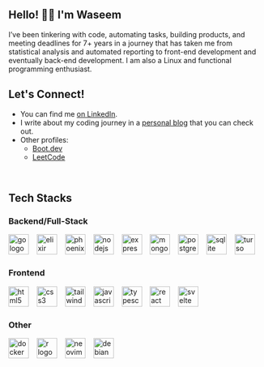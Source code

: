 ## Hello! 👋🏻 I'm Waseem

I’ve been tinkering with code, automating tasks, building products, and meeting deadlines for 7+ years in a journey that has taken me from statistical analysis and automated reporting to front-end development and eventually back-end development. I am also a Linux and functional programming enthusiast.

## Let's Connect!

- You can find me [on LinkedIn](https://www.linkedin.com/in/waseem-medhat/).
- I write about my coding journey in a [personal blog](https://wipdev.netlify.app/) that you can check out.
- Other profiles:
  + [Boot.dev](https://www.boot.dev/u/wipdev)
  + [LeetCode](https://leetcode.com/wipdev-tech/)

<br />

<!--
<a href="https://www.buymeacoffee.com/wipdev" target="_blank">
  <img src="https://i.imgur.com/etO0OxB.png" height="50" />
</a>
-->

## Tech Stacks

<h3>
  Backend/Full-Stack
</h3>

<div align="left">  
  <img src="https://cdn.simpleicons.org/go/00ADD8" height="40" alt="go logo"  />
  <img width="8" />
  <img src="https://cdn.simpleicons.org/elixir/4B275F" height="40" alt="elixir logo"  />
  <img width="8" />
  <img src="https://cdn.simpleicons.org/phoenixframework" height="40" alt="phoenix logo"  />
  <img width="8" />
  <img src="https://cdn.simpleicons.org/nodedotjs" height="40" alt="nodejs logo"  />
  <img width="8" />
  <img src="https://cdn.simpleicons.org/express/999" height="40" alt="express logo"  />
  <img width="8" />
  <img src="https://cdn.simpleicons.org/mongodb" height="40" alt="mongodb logo"  />
  <img width="8" />
  <img src="https://cdn.simpleicons.org/postgresql/4169E1" height="40" alt="postgres logo"  />
  <img width="8" />
  <img src="https://cdn.simpleicons.org/sqlite" height="40" alt="sqlite logo"  />
  <img width="8" />
  <img src="https://cdn.simpleicons.org/turso" height="40" alt="turso logo"  />
</div>

<h3>
Frontend
</h3>

<div align="left">  
  <img src="https://cdn.simpleicons.org/html5/E34F26" height="40" alt="html5 logo"  />
  <img width="8" />
  <img src="https://cdn.simpleicons.org/css3/1572B6" height="40" alt="css3 logo"  />
  <img width="8" />
  <img src="https://cdn.simpleicons.org/tailwindcss/06B6D4" height="40" alt="tailwindcss logo"  />
  <img width="8" />
  <img src="https://cdn.simpleicons.org/javascript/F7DF1E" height="40" alt="javascript logo"  />
  <img width="8" />
  <img src="https://cdn.simpleicons.org/typescript/3178C6" height="40" alt="typescript logo"  />
  <img width="8" />
  <img src="https://cdn.simpleicons.org/react/61DAFB" height="40" alt="react logo"  />
  <img width="8" />
  <img src="https://cdn.simpleicons.org/svelte/FF3E00" height="40" alt="svelte logo"  />
</div>

<h3>
Other
</h3>

<div align="left">
  <img src="https://cdn.simpleicons.org/docker" height="40" alt="docker logo"  />
  <img width="8" />
  <img src="https://cdn.simpleicons.org/r" height="40" alt="r logo"  />
  <img width="8" />
  <img src="https://cdn.simpleicons.org/neovim/57A143" height="40" alt="neovim logo"  />
  <img width="8" />
  <img src="https://cdn.simpleicons.org/debian/A81D33" height="40" alt="debian logo"  />
</div>
